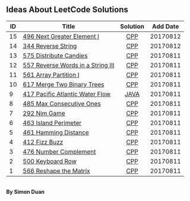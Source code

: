 ## Ideas About LeetCode Solutions



|ID|<center>  Title | <center> Solution  |<center> Add Date|
|--|:--|:--:|:--:|
|15|[496 Next Greater Element I][496link]|[CPP](./496_Next_Greater_Element_I)|20170812|
|14|[344 Reverse String][344link]|[CPP](./344_Reverse_String)|20170812|
|13|[575 Distribute Candies][575link]|[CPP](./575_Distribute_Candies)|20170811|
|12|[557 Reverse Words in a String III][557link]|[CPP](./557_Reverse_Words_in_a_String_III)|20170811|
|11|[561 Array Partition I][561link]|[CPP](./561_Array_Partition_I)|20170811|
|10|[617 Merge Two Binary Trees][617link]|[CPP](/.617_Merge_Two_Binary_Trees)|20170811|
| 9 | [ 417 Pacific Atlantic Water Flow][417prolink] | [JAVA](./417_Pacific_Atlantic_Water_Flow) | 20170811 |
|8| [485 Max Consecutive Ones][485prolink] | [CPP](./485_Max_Consecutive_Ones) | 20170811 |
|7| [292 Nim Game][292link] | [CPP](./292_Nim_Game) | 20170811 |
|6|[ 463 Island Perimeter][463link]| [CPP](./463_Island_Perimeter) |20170811|
|5|[461 Hamming Distance][461link]|[CPP](./461_Hamming_Distance)|20170811|
|4|[ 412 Fizz Buzz][412link]|[CPP](./412_Fizz_Buzz)|20170811|
|3|[476 Number Complement][476link]|[CPP](./476_Number_Complement)|20170811|
|2|[500 Keyboard Row][500link]|[CPP](./500_Keyboard_Row)|20170811|
|1|[566 Reshape the Matrix][566link]|[CPP](./566_Reshape_the_Matrix)|20170811|

<br/>
<b> By Simon Duan

[417prolink]:https://leetcode.com/problems/pacific-atlantic-water-flow
[485prolink]:https://leetcode.com/problems/max-consecutive-ones
[292link]:https://leetcode.com/problems/nim-game
[463link]:https://leetcode.com/problems/island-perimeter
[412link]:https://leetcode.com/problems/fizz-buzz
[461link]:https://leetcode.com/problems/hamming-distance/description/
[476link]:https://leetcode.com/problems/number-complement/description/
[500link]:https://leetcode.com/problems/keyboard-row/description/
[566link]:https://leetcode.com/problems/reshape-the-matrix/description/
[617link]:https://leetcode.com/problems/merge-two-binary-trees/description/
[561link]:https://leetcode.com/problems/array-partition-i/description/
[557link]:https://leetcode.com/problems/reverse-words-in-a-string-iii/
[575link]:https://leetcode.com/problems/distribute-candies/
[344link]:https://leetcode.com/problems/reverse-string/description/
[496link]:https://leetcode.com/problems/next-greater-element-i/description/

